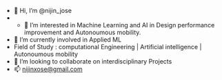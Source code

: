 - 👋 Hi, I’m @nijin_jose
-  - 👀 I’m interested in Machine Learning and AI  in Design performance improvement and Autonoumous mobility.
- 🌱 I’m currently involved in  Applied ML 
- Field of Study : computational Engineering | Artificial  intelligence | Autonoumous mobility
- 💞️ I’m looking to collaborate on interdisciplinary Projects
- 📫 nijinxose@gmail.com

<!---
nijinjose/nijinjose is a ✨ special ✨ repository because its `README.md` (this file) appears on your GitHub profile.
You can click the Preview link to take a look at your changes.
--->
